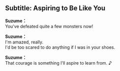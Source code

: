 # 

  
## Subtitle: Aspiring to Be Like You
  
**Suzume：**  
You've defeated quite a few monsters now!  
  
**Suzume：**  
I'm amazed, really.  
I'd be too scared to do anything if I was in your shoes.  
  
**Suzume：**  
That courage is something I'll aspire to learn from. ♪  
